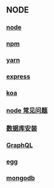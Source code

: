 ## NODE

### [node](./node/)

### [npm](./npm/)

### [yarn](./yarn/)

### [express](./express/)

### [koa](./koa/)

### [node 常见问题](./node常见问题/)

### [数据库安装](./数据库安装/)

### [GraphQL](./GraphQL/)

### [egg](./egg/)

### [mongodb](./mongodb/)

